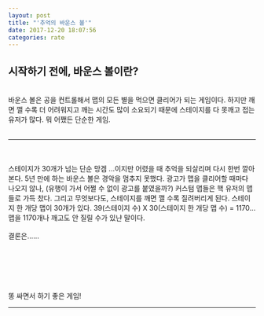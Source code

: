 ```yaml
---
layout: post
title: "'추억의 바운스 볼'"
date: 2017-12-20 18:07:56
categories: rate
---
```


 <h2>시작하기 전에, 바운스 볼이란?</h2>
 <br>
 바운스 볼은 공을 컨트롤해서 맵의 모든 별을 먹으면 클리어가 되는 게임이다. 
 하지만 깨면 깰 수록 더 어려워지고 깨는 시간도 많이 소요되기 때문에 스테이지를 다 못깨고 접는 유저가 많다. 뭐 어쨌든 단순한 게임.
 <br><br>
 <hr id="line">
 <br><br>
 스테이지가 30개가 넘는 단순 망겜 ...이지만 어렸을 때 추억을 되살리며 다시 한번 깔아본다. 5년 만에 하는 바운스 볼은 경악을 멈추지 못했다.
 광고가 맵을 클리어할 때마다 나오지 않나, (유행이 가서 어쩔 수 없이 광고를 붙였을까?) 커스텀 맵들은 핵 유저의 맵들로 가득 찼다. 그리고 무엇보다도, 스테이지를 깨면 깰 수록 질려버리게 된다. 스테이지 한 개당 맵이 
 30개가 있다. 39(스테이지 수) X 30(스테이지 한 개당 맵 수) = 1170... 맵을 1170개나 깨고도 안 질릴 수가 있냔 말이다. 
 <br><br>
 결론은......
 <br><br><br><br><br><br><br>
 똥 싸면서 하기 좋은 게임!
 <hr id="line">
 <br><br><br>
 
 
 
 
